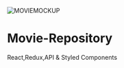 
![MOVIEMOCKUP](https://user-images.githubusercontent.com/47244433/65552068-ba107180-df23-11e9-9611-93b57622ac9b.png)

# Movie-Repository
React,Redux,API &amp; Styled Components
